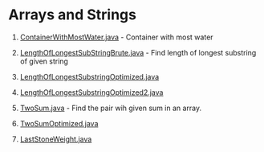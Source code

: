 # Arrays and Strings 

1. [ContainerWithMostWater.java](https://github.com/megha14/Lets-Code-Them-Up/blob/master/Algorithms/Arrays/ContainerWithMostWater.java) - Container with most water

2. [LengthOfLongestSubStringBrute.java](https://github.com/megha14/Lets-Code-Them-Up/blob/master/Algorithms/Arrays/LengthOfLongestSubStringBrute.java) - Find length of longest substring of given string

3. [LengthOfLongestSubstringOptimized.java](https://github.com/megha14/Lets-Code-Them-Up/blob/master/Algorithms/Arrays/LengthOfLongestSubstringOptimized.java)

4. [LengthOfLongestSubstringOptimized2.java](https://github.com/megha14/Lets-Code-Them-Up/blob/master/Algorithms/Arrays/LengthOfLongestSubstringOptimized2.java)

5. [TwoSum.java](https://github.com/megha14/Lets-Code-Them-Up/blob/master/Algorithms/Arrays/TwoSum.java) - Find the pair wih given sum in an array.

6. [TwoSumOptimized.java](https://github.com/megha14/Lets-Code-Them-Up/blob/master/Algorithms/Arrays/TwoSumOptimized.java)

7. [LastStoneWeight.java](https://github.com/megha14/Lets-Code-Them-Up/blob/master/Algorithms/Arrays/LastStoneWeight.java)
   
